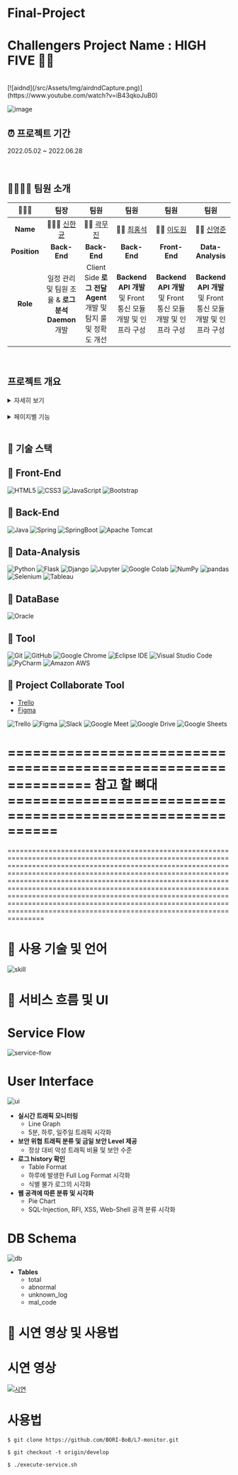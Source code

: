 # Final-Project

# Challengers Project Name : HIGH FIVE 🙏🏻

<br>
[![aidnd](/src/Assets/Img/airdndCapture.png)](https://www.youtube.com/watch?v=iB43qkoJuB0)   

![image](https://user-images.githubusercontent.com/96436971/164655321-ab346abf-df0d-4e83-bf33-b5fe1330fe5e.png)

## ⏰ 프로젝트 기간
2022.05.02 ~ 2022.06.28

<br>

## 👨‍👩‍👧‍👦 팀원 소개

|    👨‍👨‍👧    |                        팀장                        |                             팀원                              |                        팀원                        |                             팀원                             |                             팀원                             |
| :------: | :------------------------------------------------: | :------------------------------------------------------------: | :-----------------------------------------------: | :---------------------------------------------------------: | :---------------------------------------------------------: |
| **Name** |      👩🏻‍💻 [신한균](https://github.com/kkyuny)      |            🧑‍💻 [곽무진](https://github.com/angbuilgu)            | 🧑‍💻 [최홍석](https://github.com/hhss2259) |        🧑‍💻 [이도원](https://github.com/mercuryfie)         |        🧑‍💻 [신영준](https://github.com/DevYJShin)         |
| **Position** | **Back-End** | **Back-End** | **Back-End** | **Front-End** | **Data-Analysis** |
| **Role** | 일정 관리 및 팀원 조율 & **로그 분석 Daemon** 개발 | Client Side **로그 전달 Agent** 개발 및 탐지 룰 및 정확도 개선 | **Backend API 개발** 및 Front 통신 모듈 개발 및 인프라 구성 | **Backend API 개발** 및 Front 통신 모듈 개발 및 인프라 구성 | **Backend API 개발** 및 Front 통신 모듈 개발 및 인프라 구성 |


<br>

## 프로젝트 개요
<details> <!-- 더보기 기능 -->
<summary>
자세히 보기
</summary>

## 프론트엔드 핵심 목표

- 프론트엔드와 백엔드 개발자들이 협업하여 프로젝트 진행
- 코딩 작업에 앞서 기능명세서, 데이터구조, 컴포넌트 분리 등 회의 및 기록 ([Figma](https://www.figma.com/file/UUWs1MQavlacUoeqZcPtRt/Untitled?node-id=0%3A1))
- Redux를 사용하여 전역에서 상태를 관리하고, redux-thunk로 비동기 작업을 처리
- styled-components로 스타일링하여 컴포넌트의 재사용성 증가
- aws를 사용하여 백엔드와 데이터 통신
- 3가지 뷰포트 사이즈로 반응형 구현
- 프레젠테이션 컴포넌트와 컨테이너 컴포넌트를 분리

<br>

## 백엔드 핵심 목표

- 프론트엔드와 백엔드 개발자들이 협업하여 프로젝트 진행
- 코딩 작업에 앞서 기능명세서, 데이터구조, 컴포넌트 분리 등 회의 및 기록 ([Figma](https://www.figma.com/file/UUWs1MQavlacUoeqZcPtRt/Untitled?node-id=0%3A1))
- Redux를 사용하여 전역에서 상태를 관리하고, redux-thunk로 비동기 작업을 처리
- styled-components로 스타일링하여 컴포넌트의 재사용성 증가
- aws를 사용하여 백엔드와 데이터 통신
- 3가지 뷰포트 사이즈로 반응형 구현
- 프레젠테이션 컴포넌트와 컨테이너 컴포넌트를 분리

<br>

## 데이터 분석 핵심 목표

- 사용자 기반 데이터를 활용한 시각화
- 이미지 인식을 통한 1차 판별
- 월간 & 연간 리포트 
</details>
<br>


<details> <!-- 더보기 기능 -->
<summary>
페이지별 기능
</summary>
### 메인 페이지

- 로그인 성공시 유저 데이터를 가져와 user 상태 업데이트
- 쿠키/세션을 활용한 로그인 상태 유지
- 검색 폼 스크롤 위치에 따른 검색바 UI 변경
- 검색 폼에서 장소 검색 시 자동 완성 결과 표시
- 로그인/회원가입 폼 유효성 검사
- 로그인/회원가입 폼 유효성 검사 실패 메세지 표시 및 해당 폼 요소 중 첫번째 요소 포커스
- 로그인/회원가입 중복 체크 검사 결과에 따른 메세지 표시

### 숙소 검색 페이지

- Redux를 통해 필터 조건, 페이지, 지도 범위 등 검색 페이지와 관련된 모든 state 관리
- 검색 페이지에서 검색 조건에 맞는 데이터를 fetch하여 숙소 리스트 렌더
- 숙소 리스트에 있는 숙소들을 지도 상에 각각의 위도 경도에 맞게 숙소 가격 마커 렌더
- 지도 상에서 가격 마커 클릭시 숙소 정보를 모달로 보여주는 기능
- 지도 위치를 옮길 때마다 지도 범위에 맞는 데이터를 새로 fetch 하도록 구현
- 페이지 이동시 새로운 데이터 fetch 하여 렌더하는 pagenation 기능
- 숙소리스트의 각 숙소에 마우스가 hover 되면 지도에서 hover 된 숙소의 마커 스타일 변경
- 새로운 북마크 리스트 추가 및 북마크 설정/해제 기능 구현
- 숙소 이미지를 보여주는 infinity carousel을 반응형으로 구현
- 검색 결과를 리스트형/카드형으로 선택적으로 볼 수 있는 기능 구현
- 검색 조건을 query로 관리하여 refresh 되더라도 상태 유지
- 숙소 유형을 선택할 수 있는 필터 팝업 구현
- 숙소 가격 범위를 정할 수 있는 필터 팝업 구현
- 편의 시설, 호스트 언어와 같은 추가적인 필터 모달 구현
- 검색 결과에 따라 설정할 수 있는 필터 조건에 대한 정보도 fetch하여 모달에 렌더
- 최근 본 숙소 페이지에 대한 데이터를 가져와 최근 숙소 리스트에 렌더

### 숙소 페이지

- 숙소 체크인, 체크아웃 선택조건 따른 달력 UI 적용 알고리즘 개발
- 달력 컴포넌트를 메인페이지에서 재사용 하되 기능 및 UI가 다르게 적용되도록 구현
- 달력에서 이미 예약된 날짜, 오늘 이전 날짜 선택 안되도록 적용
- 달력에서 체크인만 클릭한 상황에서는 체크인 이전 날짜, 최소 숙박일 해당 날짜, 체크인 날짜 기준 가장 가까운 이미 예약된 날 이후 모든 날짜 선택 안되도록 적용
- 달력 선택 조건에 따른 툴팁 UI 변화
- 스크롤 이벤트를 이용한 메뉴 클릭시 스크롤 기능 적용
- 스크롤 위치에 따른 랜더링 변화
- 리사이징 이벤트를 이용한 html 조건부 렌더링 적용
- 데이터 로딩 중 스켈레톤 UI 적용
- 구글 지도 api 커스터마이징
- 숙박일수, 인원에 따른 가격 및 수수료 변화
- 새로운 북마크 리스트 추가 및 북마크 설정/해제 기능 구현
- 이전 페이지의 상태값을 url query로 관리하여 새로고침 하더라도 상태 유지
- 아이콘 객체를 사용하여 글귀 종류에 따른 아이콘 적용
- 유저 프로필 무료 저작권 이미지 랜덤 적용
- 달력, 인원 선택 팝업창 구현
- 더보기, 모두보기 모달창 구현

### 예약 및 결제 페이지

- 결제 api를 사용하여 결제 기능 적용
- 결제 실패, 성공, 오류에 따른 페이지 변화
- 숙소 결제 완료시 HTTP통신으로 AWS 서버 데이터 업데이트
- Subrouter를 사용하여 서브 페이지 이동
- 이전 페이지의 상태값을 url query로 관리하여 새로고침 하더라도 상태 유지

</details>
<br>

## 🌿 기술 스택

## 📌 Front-End

![HTML5](https://img.shields.io/badge/HTML5-E34F26.svg?&style=for-the-badge&logo=HTML5&logoColor=white)
![CSS3](https://img.shields.io/badge/CSS3-1572B6.svg?&style=for-the-badge&logo=CSS3&logoColor=white)
![JavaScript](https://img.shields.io/badge/JavaScript-F7DF1E.svg?&style=for-the-badge&logo=JavaScript&logoColor=white)
![Bootstrap](https://img.shields.io/badge/Bootstrap-7952B3.svg?&style=for-the-badge&logo=Bootstrap&logoColor=white)

## 📌 Back-End

![Java](https://img.shields.io/badge/Java-007396.svg?&style=for-the-badge&logo=Java&logoColor=white)
![Spring](https://img.shields.io/badge/Spring-6DB33F.svg?&style=for-the-badge&logo=Spring&logoColor=white)
![SpringBoot](https://img.shields.io/badge/SpringBoot-6DB33F.svg?&style=for-the-badge&logo=SpringBoot&logoColor=white)
![Apache Tomcat](https://img.shields.io/badge/Apache%20Tomcat-E25A1C.svg?&style=for-the-badge&logo=Apache%20Tomcat&logoColor=white)

## 📌 Data-Analysis

![Python](https://img.shields.io/badge/Python-3776AB.svg?&style=for-the-badge&logo=Python&logoColor=white)
![Flask](https://img.shields.io/badge/Flask-000000.svg?&style=for-the-badge&logo=Flask&logoColor=white)
![Django](https://img.shields.io/badge/Django-092E20.svg?&style=for-the-badge&logo=Django&logoColor=white)
![Jupyter](https://img.shields.io/badge/Jupyter-F37626.svg?&style=for-the-badge&logo=Jupyter&logoColor=white)
![Google Colab](https://img.shields.io/badge/Google%20Colab-F9AB00.svg?&style=for-the-badge&logo=Google%20Colab&logoColor=white)
![NumPy](https://img.shields.io/badge/NumPy-013243.svg?&style=for-the-badge&logo=NumPy&logoColor=white)
![pandas](https://img.shields.io/badge/pandas-150458.svg?&style=for-the-badge&logo=pandas&logoColor=white)
![Selenium](https://img.shields.io/badge/Selenium-43B02A.svg?&style=for-the-badge&logo=Selenium&logoColor=white)
![Tableau](https://img.shields.io/badge/Tableau-3776AB.svg?&style=for-the-badge&logo=Tableau&logoColor=white)

## 📌 DataBase

![Oracle](https://img.shields.io/badge/Oracle-F80000.svg?&style=for-the-badge&logo=Oracle&logoColor=white)

## 📌 Tool

![Git](https://img.shields.io/badge/Git-F05032.svg?&style=for-the-badge&logo=Git&logoColor=white)
![GitHub](https://img.shields.io/badge/GitHub-181717.svg?&style=for-the-badge&logo=GitHub&logoColor=white)
![Google Chrome](https://img.shields.io/badge/Google%20Chrome-4285F4.svg?&style=for-the-badge&logo=Google%20Chrome&logoColor=white)
![Eclipse IDE](https://img.shields.io/badge/Eclipse%20IDE-2C2255.svg?&style=for-the-badge&logo=Eclipse%20IDE&logoColor=white)
![Visual Studio Code](https://img.shields.io/badge/Visual%20Studio%20Code-007ACC.svg?&style=for-the-badge&logo=Visual%20Studio%20Code&logoColor=white)
![PyCharm](https://img.shields.io/badge/PyCharm-000000.svg?&style=for-the-badge&logo=PyCharm&logoColor=white)
![Amazon AWS](https://img.shields.io/badge/Amazon%20AWS-232F3E.svg?&style=for-the-badge&logo=Amazon%20AWS&logoColor=FF9900)

## 📌 Project Collaborate Tool

- [Trello](https://asia-enterprise.taskworld.com/youngjoon-shin/#/project/2?show=/task/20/comments)
- [Figma](https://www.figma.com/file/UUWs1MQavlacUoeqZcPtRt/Untitled?node-id=0%3A1)

![Trello](https://img.shields.io/badge/Trello-0052CC.svg?&style=for-the-badge&logo=Trello&logoColor=white)
![Figma](https://img.shields.io/badge/Figma-F24E1E.svg?&style=for-the-badge&logo=Figma&logoColor=white)
![Slack](https://img.shields.io/badge/Slack-4A154B.svg?&style=for-the-badge&logo=Slack&logoColor=white)
![Google Meet](https://img.shields.io/badge/Google%20Meet-00897B.svg?&style=for-the-badge&logo=Google%20Meet&logoColor=white)
![Google Drive](https://img.shields.io/badge/Google%20Drive-4285F4.svg?&style=for-the-badge&logo=Google%20Drive&logoColor=white)
![Google Sheets](https://img.shields.io/badge/Google%20Sheets-34A853.svg?&style=for-the-badge&logo=Google%20Sheets&logoColor=white)



============================================================== 참고 할 뼈대 ==========================================================
=====================================================================================================================================================================
===============================================================================================================================================================================================================================================================================================================================================================================================================================================================================================================

# 🎸 사용 기술 및 언어

![skill](https://github.com/dhslrl321/L7-monitor/blob/master/assets/skill.png)

# 📑 서비스 흐름 및 UI

# Service Flow

![service-flow](https://github.com/dhslrl321/L7-monitor/blob/master/assets/service-flow.png)

# User Interface

![ui](https://github.com/dhslrl321/L7-monitor/blob/master/assets/ui.png)

- **실시간 트래픽 모니터링**
  - Line Graph
  - 5분, 하루, 일주일 트래픽 시각화
- **보안 위협 트래픽 분류 및 금일 보안 Level 제공**
  - 정상 대비 악성 트래픽 비율 및 보안 수준
- **로그 history 확인**
  - Table Format
  - 하루에 발생한 Full Log Format 시각화
  - 식별 불가 로그의 시각화
- **웹 공격에 따른 분류 및 시각화**
  - Pie Chart
  - SQL-Injection, RFI, XSS, Web-Shell 공격 분류 시각화

# DB Schema

![db](https://github.com/dhslrl321/L7-monitor/blob/master/assets/db.png)

- **Tables**
  - total
  - abnormal
  - unknown_log
  - mal_code

# 🎥 시연 영상 및 사용법

# 시연 영상

[![시연](https://img.youtube.com/vi/v_qsQnZcDeI/0.jpg)](https://www.youtube.com/watch?v=v_qsQnZcDeI)

# 사용법

```
$ git clone https://github.com/BORI-BoB/L7-monitor.git

$ git checkout -t origin/develop

$ ./execute-service.sh
```
